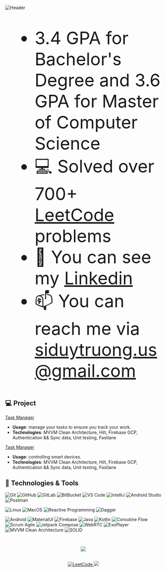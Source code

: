 ![Header](./github-header-image.png)

<div style="font-size:4em;">
        
- 3.4 GPA for Bachelor's Degree and 3.6 GPA for Master of Computer Science
- 💻 Solved over 700+ [LeetCode](https://leetcode.com/u/duytruong-us/) problems 
- 🔗 You can see my [Linkedin](https://www.linkedin.com/in/siduytruong/)
- 📫 You can reach me via siduytruong.us@gmail.com

</div>

## 💻 Project

[Task Manager](https://github.com/siduytruong-us/task-manager)
- **Usage**: manage your tasks to ensure you track your work.
- **Technologies**: MVVM Clean Architecture, Hilt, Firebase GCP, Authentication && Sync data, Unit testing, Fastlane

[Task Manager](https://github.com/siduytruong-us/smart-devices)
- **Usage**: controlling smart devices.
- **Technologies**: MVVM Clean Architecture, Hilt, Firebase GCP, Authentication && Sync data, Unit testing, Fastlane

## 🚀 Technologies & Tools

  ![Git](https://img.shields.io/badge/-Git-black?style=flat-square&logo=git)
  ![GitHub](https://img.shields.io/badge/-GitHub-181717?style=flat-square&logo=github)
  ![GitLab](https://img.shields.io/badge/-GitLab-FCA121?style=flat-square&logo=gitlab)
  ![BitBucket](https://img.shields.io/badge/-BitBucket-darkblue?style=flat-square&logo=bitbucket)
  ![VS Code](https://img.shields.io/badge/-VS%20Code-007ACC?style=flat-square&logo=visual-studio-code)
  ![IntelliJ](https://img.shields.io/badge/-IntelliJ%20IDEA-black?style=flat-square&logo=jetbrains)
  ![Android Studio](https://img.shields.io/badge/Android%20Studio-4.1.2-green?logo=android)
  ![Postman](https://img.shields.io/badge/Postman-black?style=flat-square&logo=postman)
   
  ![Linux](https://img.shields.io/badge/Linux-black?style=flat-square&logo=linux)
  ![MacOS](https://img.shields.io/badge/MacOS-silver?logo=apple)
  ![Reactive Programming](https://img.shields.io/badge/Reactive%20Programming-blue?logo=reactivex)
  ![Dagger](https://img.shields.io/badge/Dagger-2.38.1-brightgreen?logo=dagger)

  ![Android](https://img.shields.io/badge/Android-05150C?style=flat-square&logo=android)
  ![MaterialUI](https://img.shields.io/badge/-MaterialUI-0081CB?style=flat-square&logo=material-UI)
  ![Firebase](https://img.shields.io/badge/Firebase-black?style=flat-square&logo=firebase)
  ![Java](https://img.shields.io/badge/Java-orange?style=flat-square&logo=java)
  ![Kotlin]( https://img.shields.io/badge/Kotlin-black?style=flat-square&logo=kotlin)
  ![Coroutine Flow](https://img.shields.io/badge/Coroutine%20Android-blue?logo=kotlin)
  ![Scrum Agile](https://img.shields.io/badge/Scrum-Agile-blue?logo=scrumalliance)
  ![Jetpack Compose](https://img.shields.io/badge/Jetpack%20Compose-1.0.0-blue?logo=jetpackcompose) 
  ![WebRTC](https://img.shields.io/badge/WebRTC-1.0.0-blue?logo=webrtc)
  ![ExoPlayer](https://img.shields.io/badge/ExoPlayer-2.14.2-blue?logo=android)
  ![MVVM Clean Architecture](https://img.shields.io/badge/MVVM-Clean%20Architecture-brightgreen?logo=android)
  ![SOLID](https://img.shields.io/badge/SOLID-Principles-blue?logo=buffer)


<br>

<p align="center"> 
  <a href = "https://leetcode.com/u/duytruong-us/">
    <img src= "https://leetcard.jacoblin.cool/duytruong-us?theme=dark&font=Lato&ext=heatmap"/>
  </a>
</p> 

<br>


<div align="center">
  <a href="https://leetcode.com/u/duytruong-us/"><img src="https://img.shields.io/badge/-Leetcode-2EC866?style=for-the-badge&logo=LeetCode&logoColor=white" alt="LeetCode">
  </a>  
  <a href="https://www.linkedin.com/in/siduytruong/"><img src="https://img.shields.io/badge/LinkedIn-0077B5?style=for-the-badge&logo=linkedin&logoColor=white">
  </a>
</div>
